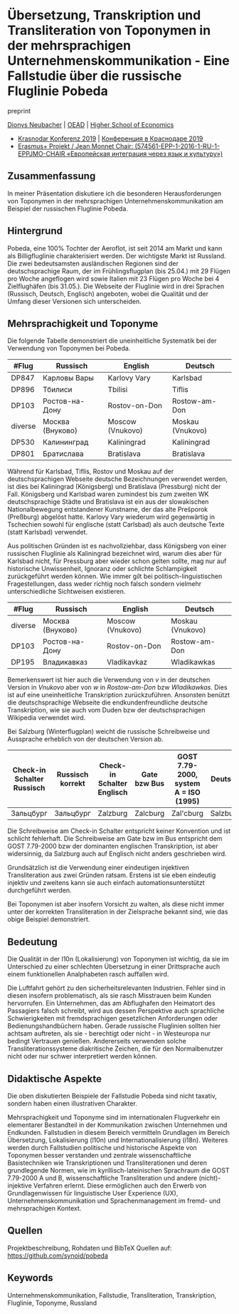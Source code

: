 # Übersetzung, Transkription und Transliteration von Toponymen in der mehrsprachigen Unternehmenskommunikation - Eine Fallstudie über die russische Fluglinie Pobeda

preprint

[Dionys Neubacher](dionys.neubacher@oead-lektorat.at) | [OEAD](https://oead.at/de/ins-ausland/lehren-im-ausland/lektoratsprogramm/) | [Higher School of Economics](https://www.hse.ru/en/staff/dionys)

- [Krasnodar Konferenz 2019](https://www.eisk-kubsu.ru/konferenz19) | [Конференция в Краснодаре 2019](https://www.eisk-kubsu.ru/konferenz) 
- [Erasmus+ Projekt / Jean Monnet Chair: (574561-EPP-1-2016-1-RU-1-EPPJMO-CHAIR «Европейская интеграция через язык и культуру»)](https://www.eisk-kubsu.ru)

## Zusammenfassung
In meiner Präsentation diskutiere ich die besonderen Herausforderungen von Toponymen in der mehrsprachigen Unternehmenskommunikation am Beispiel der russischen Fluglinie Pobeda. 

## Hintergrund
Pobeda, eine 100% Tochter der Aeroflot, ist seit 2014 am Markt und kann als Billigfluglinie charakterisiert werden.
Der wichtigste Markt ist Russland. 
Die zwei bedeutsamsten ausländischen Regionen sind der deutschsprachige Raum, der im Frühlingsflugplan (bis 25.04.) mit 29 Flügen pro Woche angeflogen wird sowie Italien mit 23 Flügen pro Woche bei 4 Zielflughäfen (bis 31.05.).
Die Webseite der Fluglinie wird in drei Sprachen (Russisch, Deutsch, Englisch) angeboten, wobei die Qualität und der Umfang dieser Versionen sich unterscheiden.

## Mehrsprachigkeit und Toponyme
Die folgende Tabelle demonstriert die uneinheitliche Systematik bei der Verwendung von Toponymen bei Pobeda.

| #Flug | Russisch | English | Deutsch |
| --- | --- | --- | --- |
| DP847 | Карловы Вары | Karlovy Vary | Karlsbad |
| DP896 | Тбилиси | Tbilisi | Tiflis |
| DP103 | Ростов-на-Дону | Rostov-on-Don | Rostow-am-Don |
| diverse | Москва (Внуково) | Moscow (Vnukovo) | Moskau (Vnukovo) |
| DP530 | Калининград | Kaliningrad | Kaliningrad |
| DP801 | Братислава | Bratislava | Bratislava |

Während für Karlsbad, Tiflis, Rostov und Moskau auf der deutschsprachigen Webseite deutsche Bezeichnungen verwendet werden, ist dies bei Kaliningrad (Königsberg) und Bratislava (Pressburg) nicht der Fall.
Königsberg und Karlsbad waren zumindest bis zum zweiten WK deutschsprachige Städte und Bratislava ist ein aus der slowakischen Nationalbewegung entstandener Kunstname, der das alte Prešporok (Preßburg) abgelöst hatte. 
Karlovy Vary wiederum wird gegenwärtig in Tschechien sowohl für englische (statt Carlsbad) als auch deutsche Texte (statt Karlsbad) verwendet.

Aus politischen Gründen ist es nachvollziehbar, dass Königsberg von einer russischen Fluglinie als Kaliningrad bezeichnet wird, warum dies aber für Karlsbad nicht, für Pressburg aber wieder schon gelten sollte, mag nur auf historische Unwissenheit, Ignoranz oder schlichte Schlampigkeit zurückgeführt werden können.
Wie immer gilt bei politisch-linguistischen Fragestellungen, dass weder richtig noch falsch sondern vielmehr unterschiedliche Sichtweisen existieren.

| #Flug | Russisch | English | Deutsch |
| --- | --- | --- | --- |
| diverse | Москва (Внуково) | Moscow (Vnukovo) | Moskau (Vnukovo) |
| DP103 | Ростов-на-Дону | Rostov-on-Don | Rostow-am-Don |
| DP195 | Владикавказ | Vladikavkaz | Wladikawkas |

Bemerkenswert ist hier auch die Verwendung von *v* in der deutschen Version in *Vnukovo* aber von *w* in *Rostow-am-Don* bzw *Wladikawkas*. 
Dies ist auf eine uneinheitliche Transkription zurückzuführen. 
Ansonsten benützt die deutschsprachige Webseite die endkundenfreundliche deutsche Transkription, wie sie auch vom Duden bzw der deutschsprachigen Wikipedia verwendet wird.

Bei Salzburg (Winterflugplan) weicht die russische Schreibweise und Aussprache erheblich von der deutschen Version ab.

| Check-in Schalter Russisch | Russisch korrekt | Check-in Schalter Englisch | Gate bzw Bus | GOST 7.79-2000, system A = ISO (1995) | Deutsch |
| --- | --- | --- | --- | --- | --- |
| Зальцбург | Зальцбург | Zalzburg | Zalcburg | Zal'cburg | Salzburg |

Die Schreibweise am Check-in Schalter entspricht keiner Konvention und ist schlicht fehlerhaft.
Die Schreibweise am Gate bzw im Bus entspricht dem GOST 7.79-2000 bzw der dominanten englischen Transkription, ist aber widersinnig, da Salzburg auch auf Englisch nicht anders geschrieben wird.

Grundsätzlich ist die Verwendung einer eindeutigen injektiven Transliteration aus zwei Gründen ratsam. 
Erstens ist sie eben eindeutig injektiv und zweitens kann sie auch einfach automationsunterstützt durchgeführt werden.

Bei Toponymen ist aber insofern Vorsicht zu walten, als diese nicht immer unter der korrekten Transliteration in der Zielsprache bekannt sind, wie das obige Beispiel demonstriert.

## Bedeutung
Die Qualität in der l10n (Lokalisierung) von Toponymen ist wichtig, da sie im Unterschied zu einer schlechten Übersetzung in einer Drittsprache auch einem funktionellen Analphabeten rasch auffallen wird.

Die Luftfahrt gehört zu den sicherheitsrelevanten Industrien. 
Fehler sind in diesen insofern problematisch, als sie rasch Misstrauen beim Kunden hervorrufen. 
Ein Unternehmen, das am Abflughafen den Heimatort des Passagiers falsch schreibt, wird aus dessen Perspektive auch sprachliche Schwierigkeiten mit fremdsprachigen gesetzlichen Anforderungen oder Bedienungshandbüchern haben. 
Gerade russische Fluglinien sollten hier achtsam auftreten, als sie - berechtigt oder nicht - in Westeuropa nur bedingt Vertrauen genießen.
Andererseits verwenden solche Transliterationssysteme diakritische Zeichen, die für den Normalbenutzer nicht oder nur schwer interpretiert werden können.

## Didaktische Aspekte
Die oben diskutierten Beispiele der Fallstudie Pobeda sind nicht taxativ, sondern haben einen illustrativen Charakter.

Mehrsprachigkeit und Toponyme sind im internationalen Flugverkehr ein elementarer Bestandteil in der Kommunikation zwischen Unternehmen und Endkunden. 
Fallstudien in diesem Bereich vermitteln Grundlagen im Bereich Übersetzung, Lokalisierung (l10n) und Internationalisierung (i18n). 
Weiteres werden durch Fallstudien politische und historische Aspekte von Toponymen besser verstanden und zentrale wissenschaftliche Basistechniken wie Transkriptionen und Transliterationen und deren grundlegende Normen, wie im kyrillisch-lateinischen Sprachraum die GOST 7.79-2000 A und B, wissenschaftliche Transliteration und andere (nicht)-injektive Verfahren erlernt.
Diese ermöglichen auch den Erwerb von Grundlagenwissen für linguistische User Experience (UX), Unternehmenskommunikation und Sprachenmanagement im fremd- und mehrsprachigen Kontext.

## Quellen
Projektbeschreibung, Rohdaten und BibTeX Quellen auf: https://github.com/synoid/pobeda

## Keywords
Unternehmenskommunikation, Fallstudie, Transliteration, Transkription, Fluglinie, Toponyme, Russland
